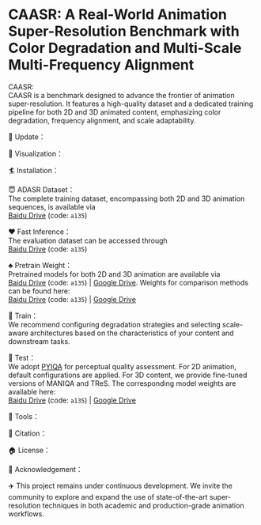 # CAASR: A Real-World Animation Super-Resolution Benchmark with Color Degradation and Multi-Scale Multi-Frequency Alignment  
CAASR:  
CAASR is a benchmark designed to advance the frontier of animation super-resolution. It features a high-quality dataset and a dedicated training pipeline for both 2D and 3D animated content, emphasizing color degradation, frequency alignment, and scale adaptability.

:dart: Update：

:book: Visualization：

:surfer: Installation：

:innocent: ADASR Dataset：  
The complete training dataset, encompassing both 2D and 3D animation sequences, is available via  
[Baidu Drive](https://pan.baidu.com/s/1wLWdVZdZhgL2OO2ADaWlLw) (code: `a135`)

:hearts: Fast Inference：  
The evaluation dataset can be accessed through  
[Baidu Drive](https://pan.baidu.com/s/1eJf7BE3VUb-3LebW_M5weQ) (code: `a135`)

:clubs: Pretrain Weight：  
Pretrained models for both 2D and 3D animation are available via  
[Baidu Drive](https://pan.baidu.com/s/15eUi6gR8jhOxj3Q9OQDpYQ) (code: `a135`) | [Google Drive](https://drive.google.com/drive/folders/1m8hNSFWLprjF1EO4jIwE9yEEOLKch9NW?usp=drive_link).
Weights for comparison methods can be found here:  
[Baidu Drive](https://pan.baidu.com/s/1vOxc1WJBe0TjKwrwexp9EQ) (code: `a135`) | [Google Drive](https://drive.google.com/drive/folders/1MMld17E4Q6DcbUSENTQdiprEVKBp5t1Y?usp=drive_link)

:tophat: Train：  
We recommend configuring degradation strategies and selecting scale-aware architectures based on the characteristics of your content and downstream tasks.

:beer: Test：  
We adopt [PYIQA](https://github.com/chaofengc/IQA-PyTorch) for perceptual quality assessment. For 2D animation, default configurations are applied. For 3D content, we provide fine-tuned versions of MANIQA and TReS. The corresponding model weights are available here:  
[Baidu Drive](https://pan.baidu.com/s/1r071-EV3nqnrdmkoXgI8DQ) (code: `a135`) | [Google Drive](https://drive.google.com/drive/folders/115nK64ch1jTkqC3YqhDw9Z6eSAiVO6KK?usp=drive_link)

:wrench: Tools：

:chocolate_bar: Citation：

:house: License：

:rocket: Acknowledgement：

:airplane: This project remains under continuous development. We invite the community to explore and expand the use of state-of-the-art super-resolution techniques in both academic and production-grade animation workflows.
